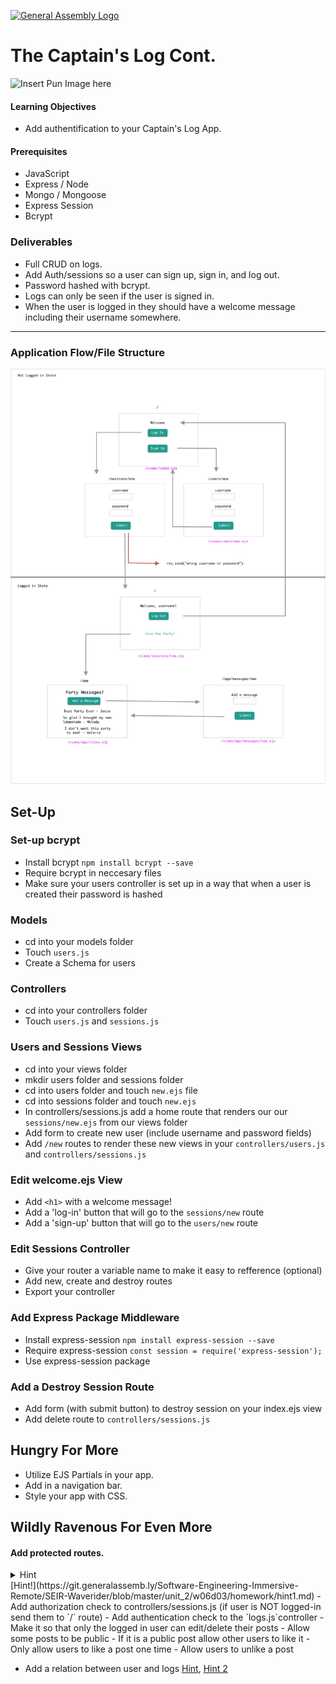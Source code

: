 [![General Assembly Logo](/ga_cog.png)](https://generalassemb.ly)
# The Captain's Log Cont.
![Insert Pun Image here](https://i.imgflip.com/2174sq.jpg)
#### Learning Objectives
- Add authentification to your Captain's Log App.
#### Prerequisites
- JavaScript
- Express / Node
- Mongo / Mongoose
- Express Session
- Bcrypt
### Deliverables
- Full CRUD on logs.
- Add Auth/sessions so a user can sign up, sign in, and log out.
- Password hashed with bcrypt.
- Logs can only be seen if the user is signed in.
- When the user is logged in they should have a welcome message including their username somewhere.
---
### Application Flow/File Structure
![express auth png](express_auth.png)
## Set-Up
### Set-up bcrypt
- Install bcrypt
`npm install bcrypt --save`
- Require bcrypt in neccesary files
- Make sure your users controller is set up in a way that when a user is created their password is hashed
### Models
- cd into your models folder
- Touch `users.js`
- Create a Schema for users
### Controllers
- cd into your controllers folder
- Touch `users.js` and `sessions.js`
### Users and Sessions Views
- cd into your views folder
- mkdir users folder and sessions folder
- cd into users folder and touch `new.ejs` file
- cd into sessions folder and touch `new.ejs`
- In controllers/sessions.js add a home route that renders our our `sessions/new.ejs` from our views folder
- Add form to create new user (include username and password fields)
- Add `/new` routes to render these new views in your `controllers/users.js` and `controllers/sessions.js`
### Edit welcome.ejs View
- Add `<h1>` with a welcome message!
- Add a 'log-in' button that will go to the `sessions/new` route
- Add a 'sign-up' button that will go to the `users/new` route
### Edit Sessions Controller
- Give your router a variable name to make it easy to refference (optional)
- Add new, create and destroy routes
- Export your controller
### Add Express Package Middleware
- Install express-session
`npm install express-session --save`
- Require express-session
`const session = require('express-session');`
- Use express-session package
### Add a Destroy Session Route
- Add form (with submit button) to destroy session on your index.ejs view
- Add delete route to `controllers/sessions.js`
## Hungry For More
- Utilize EJS Partials in your app.
- Add in a navigation bar.
- Style your app with CSS.
## Wildly Ravenous For Even More
#### Add protected routes.
<details><summary>Hint</summary>
![](https://i.imgur.com/nhE1RUM.png)
</details>
[Hint!](https://git.generalassemb.ly/Software-Engineering-Immersive-Remote/SEIR-Waverider/blob/master/unit_2/w06d03/homework/hint1.md)
- Add authorization check to controllers/sessions.js (if user is NOT logged-in send them to `/` route)
- Add authentication check to the `logs.js`controller
- Make it so that only the logged in user can edit/delete their posts
- Allow some posts to be public
- If it is a public post allow other users to like it
- Only allow users to like a post one time
- Allow users to unlike a post

- Add a relation between user and logs [Hint](https://mongoosejs.com/docs/populate.html), [Hint 2](https://git.generalassemb.ly/Software-Engineering-Immersive-Remote/SEIR-Waverider/tree/master/unit_2/w06d04/instructor_notes)
